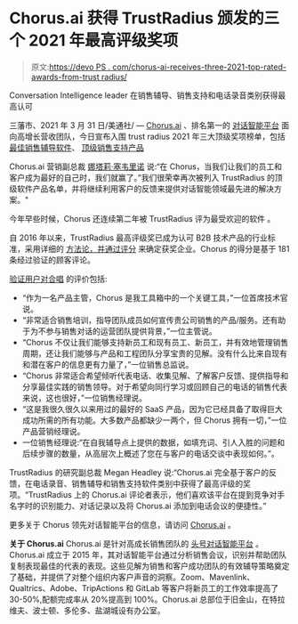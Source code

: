 # Chorus.ai 获得 TrustRadius 颁发的三个 2021 年最高评级奖项

> 原文:[https://devo PS . com/chorus-ai-receives-three-2021-top-rated-awards-from-trust radius/](https://devops.com/chorus-ai-receives-three-2021-top-rated-awards-from-trustradius/)

Conversation Intelligence leader 在销售辅导、销售支持和电话录音类别获得最高认可

三藩市、2021 年 3 月 31 日/美通社/ — [Chorus.ai](https://c212.net/c/link/?t=0&l=en&o=3115376-1&h=1615914085&u=http%3A%2F%2Fchorus.ai%2F&a=Chorus.ai) 、排名第一的 [对话智能平台](https://c212.net/c/link/?t=0&l=en&o=3115376-1&h=1221755410&u=http%3A%2F%2Fwww.chorus.ai%2F&a=Conversation+Intelligence+Platform) 面向高增长营收团队，今日宣布入围 trust radius 2021 年三大顶级奖项榜单，包括 [最佳销售辅导软件](https://c212.net/c/link/?t=0&l=en&o=3115376-1&h=3611010393&u=https%3A%2F%2Fwww.trustradius.com%2Fsales-coaching&a=Best+Sales+Coaching+Software)、 [顶级销售支持产品](https://c212.net/c/link/?t=0&l=en&o=3115376-1&h=607628620&u=https%3A%2F%2Fwww.trustradius.com%2Fsales-enablement&a=Top+Rated+Sales+Enablement+Product)

Chorus.ai 营销副总裁 [娜塔莉·塞韦里诺](https://c212.net/c/link/?t=0&l=en&o=3115376-1&h=22936674&u=https%3A%2F%2Fwww.linkedin.com%2Fin%2Fnatalieseverino%2F&a=Natalie+Severino) 说:“在 Chorus，当我们让我们的员工和客户成为最好的自己时，我们就赢了。”我们很荣幸再次被列入 TrustRadius 的顶级软件产品名单，并将继续利用客户的反馈来提供对话智能领域最先进的解决方案。"

今年早些时候，Chorus 还连续第二年被 TrustRadius 评为最受欢迎的软件 。

自 2016 年以来，TrustRadius 最高评级奖已成为认可 B2B 技术产品的行业标准，采用详细的 [方法论，并通过评分](https://c212.net/c/link/?t=0&l=en&o=3115376-1&h=1541349872&u=https%3A%2F%2Fwww.trustradius.com%2Fstatic%2Fabout-trustradius-scoring&a=methodology+and+scoring) 来确定获奖企业。Chorus 的得分是基于 181 条经过验证的顾客评论。

[验证用户对合唱](https://c212.net/c/link/?t=0&l=en&o=3115376-1&h=1016502235&u=https%3A%2F%2Fwww.trustradius.com%2Fproducts%2Fchorus-ai%2Freviews&a=Reviews+of+Chorus) 的评价包括:

*   “作为一名产品主管，Chorus 是我工具箱中的一个关键工具，”一位首席技术官说。
*   “非常适合销售培训，指导团队成员如何宣传贵公司销售的产品/服务。还有助于为不参与销售对话的运营团队提供背景，”一位主管说。
*   “Chorus 不仅让我们能够支持新员工和现有员工、新员工，并有效地管理销售周期，还让我们能够与产品和工程团队分享宝贵的见解。没有什么比来自现有和潜在客户的信息更有力量了，”一位销售总监说。
*   “Chorus 非常适合希望倾听代表电话、收集见解、了解客户反馈、提供指导和分享最佳实践的销售领导。对于希望向同行学习或回顾自己的电话的销售代表来说，这也很好，”一位销售经理说。
*   “这是我很久很久以来用过的最好的 SaaS 产品，因为它已经具备了取得巨大成功所需的所有功能。大多数产品都缺少一两个，但 Chorus 拥有一切，”一位产品营销经理说。
*   一位销售经理说:“在自我辅导点上提供的数据，如填充词、引人入胜的问题和后续步骤的数量，从高层次上概述了您在与客户的电话交谈中表现如何。”。

TrustRadius 的研究副总裁 Megan Headley 说:“Chorus.ai 完全基于客户的反馈，在电话录音、销售辅导和销售支持软件类别中获得了最高评级的奖项。“TrustRadius 上的 Chorus.ai 评论者表示，他们喜欢该平台在提到竞争对手名字时的识别能力、对话记录以及将 Chorus.ai 添加到电话会议的便捷性。”

更多关于 Chorus 领先对话智能平台的信息，请访问 [Chorus.ai](https://c212.net/c/link/?t=0&l=en&o=3115376-1&h=3618301789&u=https%3A%2F%2Fwww.chorus.ai%2F%3F&a=Chorus.ai) 。

**关于 Chorus.ai** Chorus.ai 是针对高成长销售团队的 [头号对话智能平台](https://c212.net/c/link/?t=0&l=en&o=3115376-1&h=1332122226&u=http%3A%2F%2Fwww.chorus.ai%2F&a=No.1+Conversation+Intelligence+Platform) 。Chorus.ai 成立于 2015 年，其对话智能平台通过分析销售会议，识别并帮助团队复制表现最佳的代表的表现。这些见解为销售和客户成功团队的有效辅导策略奠定了基础，并提供了对整个组织内客户声音的洞察。Zoom、Mavenlink、Qualtrics、Adobe、TripActions 和 GitLab 等客户将新员工的工作效率提高了 30-50%,配额完成率从 20%提高到 100%。Chorus.ai 总部位于旧金山，在特拉维夫、波士顿、多伦多、盐湖城设有办公室。
